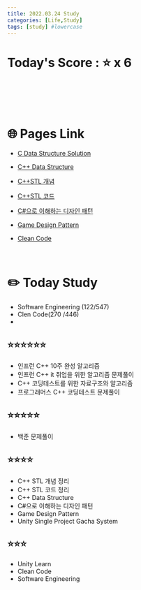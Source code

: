 ```yaml
---
title: 2022.03.24 Study
categories: [Life,Study]
tags: [study] #lowercase    
---
```


# Today's Score : ⭐ x 6 　　　　　　　　　　　　　　　　　　　　
　　　　　　　　　　　　　　　　　　　　　　　　　　　　　　　　　　　
　　　　　　　　　　　　　　　　　　　　　　　　　　　　　　　　　　　

# 🌐 Pages Link
- [C Data Structure Solution](https://calm-price-43a.notion.site/C-c4cb80a108c94bef8b202c0c7624ebfc) 

- [C++ Data Structure](https://calm-price-43a.notion.site/C-47080a1873b54a3a8b6d89925d84e024)

- [C++STL 개념](https://calm-price-43a.notion.site/C-STL-ab095ae38f8e4fcbad549aec64bb9ba6) 

- [C++STL 코드](https://calm-price-43a.notion.site/C-STL-f016394a615d4abab4894264627aeb5c) 

- [C#으로 이해하는 디자인 패턴](https://calm-price-43a.notion.site/C-fe83d437eee04341b345f9908fb66a23) 

- [Game Design Pattern](https://github.com/Milk377/GameDesignPattern)

- [Clean Code](https://calm-price-43a.notion.site/Clean-code-bd0b5f4969894ed1b6604038389b02fa)



　　　　　　　　　　　　　　　　　　　　　　　　　　　　　　　　　　　
　　　　　　　　　　　　　　　　　　　　　　　　　　　　　　　　　　　

# ✏️  Today Study
- Software Engineering (122/547)
- Clen Code(270 /446)
- 







## ⭐⭐⭐⭐⭐⭐
- 인프런 C++ 10주 완성 알고리즘
- 인프런 C++ it 취업을 위한 알고리즘 문제풀이
- C++ 코딩테스트를 위한 자료구조와 알고리즘
- 프로그래머스 C++ 코딩테스트 문제풀이

## ⭐⭐⭐⭐⭐
- 백준 문제풀이

## ⭐⭐⭐⭐
- C++ STL 개념 정리
- C++ STL 코드 정리
- C++ Data Structure
- C#으로 이해하는 디자인 패턴
- Game Design Pattern
- Unity Single Project Gacha System

## ⭐⭐⭐
- Unity Learn
- Clean Code
- Software Engineering